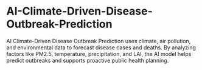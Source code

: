 # AI-Climate-Driven-Disease-Outbreak-Prediction
AI Climate-Driven Disease Outbreak Prediction uses climate, air pollution, and environmental data to forecast disease cases and deaths. By analyzing factors like PM2.5, temperature, precipitation, and LAI, the AI model helps predict outbreaks and supports proactive public health planning.
